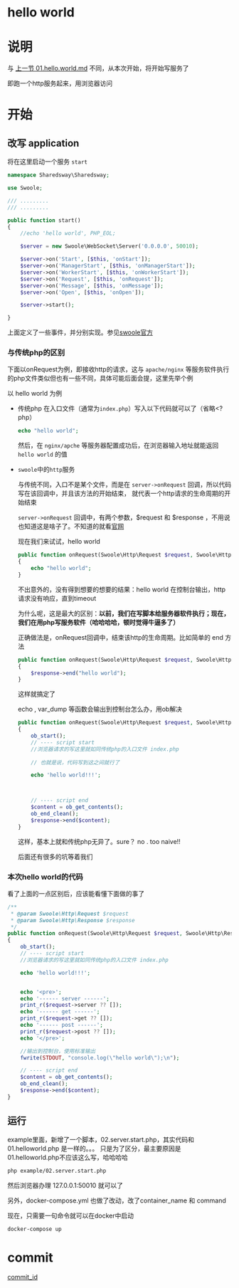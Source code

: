 # hello world

# 说明

与 [上一节 01.hello.world.md](01.hello.world.md) 不同，从本次开始，将开始写服务了

即跑一个http服务起来，用浏览器访问

# 开始

## 改写 application

将在这里启动一个服务 `start`

```php
namespace Sharedsway\Sharedsway;

use Swoole;

/// .........
/// .........

public function start()
{
    //echo 'hello world', PHP_EOL;

    $server = new Swoole\WebSocket\Server('0.0.0.0', 50010);

    $server->on('Start', [$this, 'onStart']);
    $server->on('ManagerStart', [$this, 'onManagerStart']);
    $server->on('WorkerStart', [$this, 'onWorkerStart']);
    $server->on('Request', [$this, 'onRequest']);
    $server->on('Message', [$this, 'onMessage']);
    $server->on('Open', [$this, 'onOpen']);

    $server->start();

}
```

上面定义了一些事件，并分别实现。参见[swoole官方](https://wiki.swoole.com/wiki/page/41.html)

### 与传统php的区别

下面以onRequest为例，即接收http的请求，这与 `apache/nginx` 等服务软件执行的php文件类似但也有一些不同，具体可能后面会提，这里先举个例

以 hello world 为例

* 传统php
    在入口文件（通常为`index.php`）写入以下代码就可以了（省略<?php）
    
    ```php
    echo "hello world";
    ```

    然后，在 `nginx/apche` 等服务器配置成功后，在浏览器输入地址就能返回 `hello world` 的值

* `swoole`中的`http`服务

    与传统不同，入口不是某个文件，而是在 `server->onRequest` 回调，所以代码写在该回调中，并且该方法的开始结束，
    就代表一个http请求的生命周期的开始结束
    
    `server->onRequest` 回调中，有两个参数，$request 和 $response ，不用说也知道这是啥子了。不知道的就看[官网](https://wiki.swoole.com/wiki/page/326.html)
    
    现在我们来试试，hello world
    
    ```php
    public function onRequest(Swoole\Http\Request $request, Swoole\Http\Response $response)
    {
        echo "hello world";
    }
    ```
    
    不出意外的，没有得到想要的想要的结果：hello world 在控制台输出，http请求没有响应，直到timeout
    
    为什么呢，这是最大的区别：**以前，我们在写脚本给服务器软件执行；现在，我们在用php写服务软件（哈哈哈哈，顿时觉得牛逼多了）**
    
    正确做法是，onRequest回调中，结束该http的生命周期。比如简单的 end 方法
    
    ```php
    public function onRequest(Swoole\Http\Request $request, Swoole\Http\Response $response)
    {
        $response->end("hello world");
    }
    ```
    
    这样就搞定了
    
    echo , var_dump 等函数会输出到控制台怎么办，用ob解决
    
    ```php
    public function onRequest(Swoole\Http\Request $request, Swoole\Http\Response $response)
    {
        ob_start();
        // ---- script start
        //浏览器请求的写这里就如同传统php的入口文件 index.php
      
        // 也就是说，代码写到这之间就行了

        echo 'hello world!!!';



        // ---- script end
        $content = ob_get_contents();
        ob_end_clean();
        $response->end($content);
    }
    ```
    
    这样，基本上就和传统php无异了。sure？ no . too naive!!
    
    后面还有很多的坑等着我们

### 本次hello world的代码

看了上面的一点区别后，应该能看懂下面做的事了



```php
/**
 * @param Swoole\Http\Request $request
 * @param Swoole\Http\Response $response
 */
public function onRequest(Swoole\Http\Request $request, Swoole\Http\Response $response)
{
    ob_start();
    // ---- script start
    //浏览器请求的写这里就如同传统php的入口文件 index.php

    echo 'hello world!!!';


    echo '<pre>';
    echo '------ server ------';
    print_r($request->server ?? []);
    echo '------ get ------';
    print_r($request->get ?? []);
    echo '------ post ------';
    print_r($request->post ?? []);
    echo '</pre>';

    //输出到控制台，使用标准输出
    fwrite(STDOUT, "console.log(\"hello world\");\n");

    // ---- script end
    $content = ob_get_contents();
    ob_end_clean();
    $response->end($content);
}
```

## 运行

example里面，新增了一个脚本，02.server.start.php，其实代码和 01.helloworld.php 是一样的。。。
只是为了区分，最主要原因是01.helloworld.php不应该这么写，哈哈哈哈

```bash
php example/02.server.start.php
```

然后浏览器办理 127.0.0.1:50010 就可以了

另外，docker-compose.yml 也做了改动，改了container_name 和 command

现在，只需要一句命令就可以在docker中启动

```bash
docker-compose up
```

# commit

[commit_id](5996e9a4585e130bc2a37f9a3e84cc7a16d86515)

